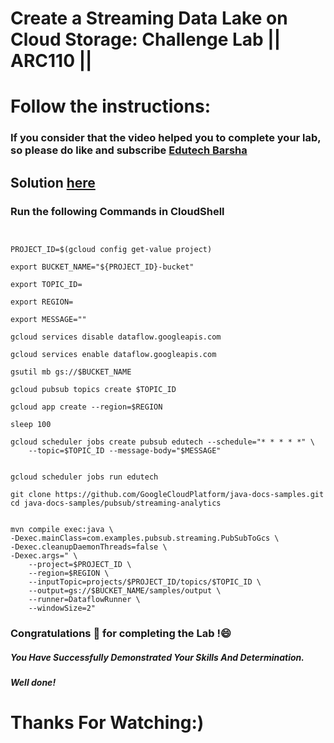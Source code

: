 # Create a Streaming Data Lake on Cloud Storage: Challenge Lab || ARC110 ||
# Follow the instructions:
### If you consider that the video helped you to complete your lab, so please do like and subscribe [Edutech Barsha](https://www.youtube.com/@edutechbarsha)
## Solution [here](https://youtu.be/T5vr5fS1awg)

### Run the following Commands in CloudShell

```


PROJECT_ID=$(gcloud config get-value project)

export BUCKET_NAME="${PROJECT_ID}-bucket"

export TOPIC_ID=

export REGION=

export MESSAGE=""

gcloud services disable dataflow.googleapis.com

gcloud services enable dataflow.googleapis.com

gsutil mb gs://$BUCKET_NAME

gcloud pubsub topics create $TOPIC_ID

gcloud app create --region=$REGION

sleep 100

gcloud scheduler jobs create pubsub edutech --schedule="* * * * *" \
    --topic=$TOPIC_ID --message-body="$MESSAGE"


gcloud scheduler jobs run edutech

git clone https://github.com/GoogleCloudPlatform/java-docs-samples.git
cd java-docs-samples/pubsub/streaming-analytics


mvn compile exec:java \
-Dexec.mainClass=com.examples.pubsub.streaming.PubSubToGcs \
-Dexec.cleanupDaemonThreads=false \
-Dexec.args=" \
    --project=$PROJECT_ID \
    --region=$REGION \
    --inputTopic=projects/$PROJECT_ID/topics/$TOPIC_ID \
    --output=gs://$BUCKET_NAME/samples/output \
    --runner=DataflowRunner \
    --windowSize=2"
```

### Congratulations 🎉 for completing the Lab !😄

##### *You Have Successfully Demonstrated Your Skills And Determination.*

#### *Well done!*

# Thanks For Watching:)

